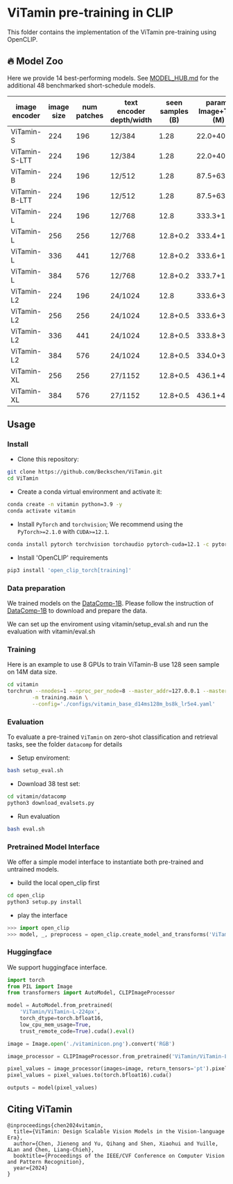 # ViTamin pre-training in CLIP

This folder contains the implementation of the ViTamin pre-training using OpenCLIP.

## 🔥 Model Zoo
Here we provide 14 best-performing models. See [MODEL_HUB.md](./ViTamin/MODEL_HUB.md) for the additional 48 benchmarked short-schedule models.

| image encoder | image size | num patches | text encoder depth/width | seen samples (B) | params Image+Text (M) | MACs Image+Text (G) | ImageNet Acc. | avg. 38 datasets | download |
|---------------|------------|-------------|--------------------------|-------------------|----------------------------------|----------------------|---------------|------------------|-----------------------|
| ViTamin-S     | 224        | 196         | 12/384                   | 1.28              | 22.0+40.4                       | 5.50+1.64            | 62.2          | 53.2             | [[checkpoint]](google.com)                |
| ViTamin-S-LTT  | 224       | 196         | 12/384                   | 1.28              | 22.0+40.4                       | 5.50+1.64            | 63.4          |54.6              | [[checkpoint]](google.com)                | 
| ViTamin-B     | 224        | 196         | 12/512                   | 1.28              | 87.5+63.4                       | 21.8+2.9             | 68.9          | 57.7             | [[checkpoint]](google.com)                  |
| ViTamin-B-LTT  | 224       | 196         | 12/512                   | 1.28              | 87.5+63.4                       | 21.8+2.9             | 70.8          | 59.4             | [[checkpoint]](google.com)                  |
| ViTamin-L     | 224        | 196         | 12/768                   | 12.8              | 333.3+123.7                     | 72.6+6.6             | 80.8          | 66.7             | [[checkpoint]](google.com)                  |
| ViTamin-L     | 256        | 256         | 12/768                   | 12.8+0.2          | 333.4+123.7                     | 94.8+6.6             | 81.2          | 67.0             | [[checkpoint]](google.com)                  | 
| ViTamin-L     | 336        | 441         | 12/768                   | 12.8+0.2          | 333.6+123.7                     | 163.4+6.6            | 81.6          | 67.0             | [[checkpoint]](google.com)                  | 
| ViTamin-L     | 384        | 576         | 12/768                   | 12.8+0.2          | 333.7+123.7                     | 213.4+6.6            | 81.8          | 67.2             | [[checkpoint]](google.com)                  | 
| ViTamin-L2    | 224        | 196         | 24/1024                  | 12.8              | 333.6+354.0                     | 72.6+23.3            | 80.9          | 66.4             | [[checkpoint]](google.com)                  | 
| ViTamin-L2    | 256        | 256         | 24/1024                  | 12.8+0.5          | 333.6+354.0                     | 94.8+23.3            | 81.5          | 67.4             | [[checkpoint]](google.com)                  | 
| ViTamin-L2    | 336        | 441         | 24/1024                  | 12.8+0.5          | 333.8+354.0                     | 163.4+23.3           | 81.8          | 67.8             | [[checkpoint]](google.com)                  | 
| ViTamin-L2    | 384        | 576         | 24/1024                  | 12.8+0.5          | 334.0+354.0                     | 213.4+23.3           | 82.1          | 68.1             | [[checkpoint]](google.com)                  | 
| ViTamin-XL    | 256        | 256         | 27/1152                  | 12.8+0.5          | 436.1+488.7                     | 125.3+33.1           | 81.9          | 67.7             | [[checkpoint]](google.com)                  | 
| ViTamin-XL    | 384        | 576         | 27/1152                  | 12.8+0.5          | 436.1+488.7                     | 125.3+33.1           | 82.6          | 68.1             | [[checkpoint]](google.com)                  | 
## Usage
### Install

- Clone this repository:

```bash
git clone https://github.com/Beckschen/ViTamin.git
cd ViTamin
```

- Create a conda virtual environment and activate it:

```bash
conda create -n vitamin python=3.9 -y
conda activate vitamin
```

- Install `PyTorch` and `torchvision`; We recommend using the  `PyTorch>=2.1.0`  with `CUDA>=12.1`.


```bash
conda install pytorch torchvision torchaudio pytorch-cuda=12.1 -c pytorch -c nvidia
```

- Install 'OpenCLIP' requirements

```bash
pip3 install 'open_clip_torch[training]'
```

### Data preparation

We trained models on the [DataComp-1B](https://github.com/mlfoundations/datacomp). Please follow the instruction of [DataComp-1B](https://github.com/mlfoundations/datacomp) to download and prepare the data. 

We can set up the enviroment using vitamin/setup_eval.sh and run the evaluation with vitamin/eval.sh

### Training
Here is an example to use 8 GPUs to train ViTamin-B use 128 seen sample on 14M data size.

```bash
cd vitamin
torchrun --nnodes=1 --nproc_per_node=8 --master_addr=127.0.0.1 --master_port=9999 --node_rank=0 \
        -m training.main \
        --config='./configs/vitamin_base_d14ms128m_bs8k_lr5e4.yaml'
```



### Evaluation

To evaluate a pre-trained `ViTamin` on zero-shot classification and retrieval tasks, see the folder `datacomp` for details

- Setup enviroment:
```bash
bash setup_eval.sh
```

- Download 38 test set:
```bash
cd vitamin/datacomp
python3 download_evalsets.py
```

- Run evaluation
```bash
bash eval.sh
```

### Pretrained Model Interface

We offer a simple model interface to instantiate both pre-trained and untrained models.

- build the local open_clip first
```bash
cd open_clip
python3 setup.py install
```
- play the interface
```python
>>> import open_clip
>>> model, _, preprocess = open_clip.create_model_and_transforms('ViTamin-L2', pretrained='~/vitmain_l_datacomp1b_s13b_b90k.bin')
```

### Huggingface

We support huggingface interface.

```python
import torch
from PIL import Image
from transformers import AutoModel, CLIPImageProcessor

model = AutoModel.from_pretrained(
    'ViTamin/ViTamin-L-224px',
    torch_dtype=torch.bfloat16,
    low_cpu_mem_usage=True,
    trust_remote_code=True).cuda().eval()

image = Image.open('./vitaminicon.png').convert('RGB')

image_processor = CLIPImageProcessor.from_pretrained('ViTamin/ViTamin-L-224px')

pixel_values = image_processor(images=image, return_tensors='pt').pixel_values
pixel_values = pixel_values.to(torch.bfloat16).cuda()

outputs = model(pixel_values)
```

## Citing ViTamin

```
@inproceedings{chen2024vitamin,
  title={ViTamin: Design Scalable Vision Models in the Vision-language Era},
  author={Chen, Jieneng and Yu, Qihang and Shen, Xiaohui and Yuille, ALan and Chen, Liang-Chieh},
  booktitle={Proceedings of the IEEE/CVF Conference on Computer Vision and Pattern Recognition},
  year={2024}
}
```